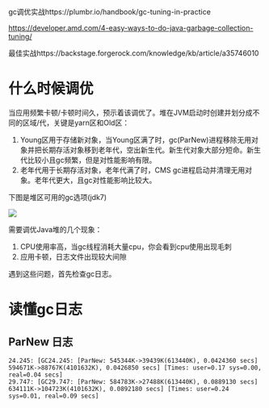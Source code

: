 gc调优实战https://plumbr.io/handbook/gc-tuning-in-practice

https://developer.amd.com/4-easy-ways-to-do-java-garbage-collection-tuning/

最佳实战https://backstage.forgerock.com/knowledge/kb/article/a35746010

# 什么时候调优

当应用频繁卡顿/卡顿时间久，预示着该调优了。堆在JVM启动时创建并划分成不同的区域/代，关键是yarn区和Old区：

1. Young区用于存储新对象，当Young区满了时，gc(ParNew)进程移除无用对象并把长期存活对象移到老年代，空出新生代。新生代对象大部分短命。新生代比较小且gc频繁，但是对性能影响有限。
2. 老年代用于长期存活对象，老年代满了时，CMS gc进程启动并清理无用对象。老年代更大，且gc对性能影响比较大。

下图是堆区可用的gc选项(jdk7)

![](https://backstage.forgerock.com/cloud-storage-ws/api/v1/cloudstorage/getfile/61581fd4-6281-46a0-8a15-1ecdf35c79b1?size=large2x)

需要调优Java堆的几个现象：

1. CPU使用率高，当gc线程消耗大量cpu，你会看到cpu使用出现毛刺
2. 应用卡顿，日志文件出现较大间隙

遇到这些问题，首先检查gc日志。

# 读懂gc日志

## ParNew 日志

```shell
24.245: [GC24.245: [ParNew: 545344K->39439K(613440K), 0.0424360 secs] 594671K->88767K(4101632K), 0.0426850 secs] [Times: user=0.17 sys=0.00, real=0.04 secs] 
29.747: [GC29.747: [ParNew: 584783K->27488K(613440K), 0.0889130 secs] 634111K->104723K(4101632K), 0.0892180 secs] [Times: user=0.24 sys=0.01, real=0.09 secs]
```



